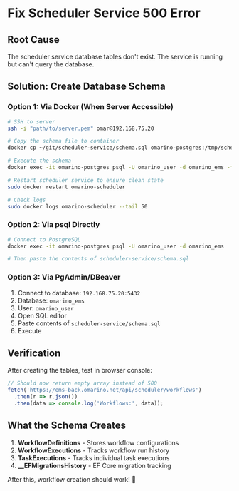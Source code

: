 # Fix Scheduler Service 500 Error

## Root Cause
The scheduler service database tables don't exist. The service is running but can't query the database.

## Solution: Create Database Schema

### Option 1: Via Docker (When Server Accessible)

```bash
# SSH to server
ssh -i "path/to/server.pem" omar@192.168.75.20

# Copy the schema file to container
docker cp ~/git/scheduler-service/schema.sql omarino-postgres:/tmp/schema.sql

# Execute the schema
docker exec -it omarino-postgres psql -U omarino_user -d omarino_ems -f /tmp/schema.sql

# Restart scheduler service to ensure clean state
sudo docker restart omarino-scheduler

# Check logs
sudo docker logs omarino-scheduler --tail 50
```

### Option 2: Via psql Directly

```bash
# Connect to PostgreSQL
docker exec -it omarino-postgres psql -U omarino_user -d omarino_ems

# Then paste the contents of scheduler-service/schema.sql
```

### Option 3: Via PgAdmin/DBeaver
1. Connect to database: `192.168.75.20:5432`
2. Database: `omarino_ems`
3. User: `omarino_user`
4. Open SQL editor
5. Paste contents of `scheduler-service/schema.sql`
6. Execute

## Verification

After creating the tables, test in browser console:

```javascript
// Should now return empty array instead of 500
fetch('https://ems-back.omarino.net/api/scheduler/workflows')
  .then(r => r.json())
  .then(data => console.log('Workflows:', data));
```

## What the Schema Creates

1. **WorkflowDefinitions** - Stores workflow configurations
2. **WorkflowExecutions** - Tracks workflow run history  
3. **TaskExecutions** - Tracks individual task executions
4. **__EFMigrationsHistory** - EF Core migration tracking

After this, workflow creation should work! 🚀
